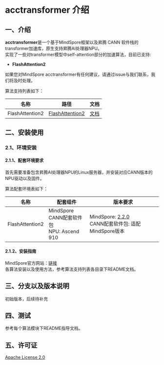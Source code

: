 # acctransformer 介绍

## 一、介绍
**acctransformer**是一个基于MindSpore框架以及昇腾 CANN 软件栈的transformer加速库，原生支持昇腾AI处理器NPU。<br>
实现了一些对transformer模型中self-attention部分的加速算法，目前已支持:
* **FlashAttention2**

如果您对MindSpore acctransformer有任何建议，请通过issue与我们联系，我们将及时处理。

算法支持列表如下：

| 名称 | 路径 | 文档 |
| --- | --- | --- |
| FlashAttention2 | [FlashAttention2](train/flash_attention) | [文档](train/flash_attention/README.md) |

## 二、安装使用
### 2.1、环境安装
#### 2.1.1、配套环境要求
首先需要准备包含昇腾AI处理器NPU的Linux服务器，并安装对应CANN版本的NPU驱动以及固件。

算法配套环境表如下：

| 名称 | 配套组件 | 版本要求 |
| --- | --- | --- |
| FlashAttention2 | MindSpore<br>CANN配套软件包<br>NPU: Ascend 910 | MindSpore: [2.2.0](https://www.mindspore.cn/versions#2.2.0) <br> CANN配套软件包: 适配MindSpore版本|

#### 2.1.2、安装指南

MindSpore官方网站：[链接](https://www.mindspore.cn/install) <br>
各算法安装以及使用方法，参考算法支持列表各目录下README文档。

## 三、分支以及版本说明
初始版本，后续待补充

## 四、测试

参考每个算法模块下README指导文档。

## 五、许可证
[Apache License 2.0](LICENSE)